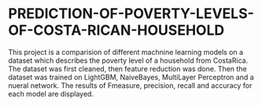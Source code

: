 # PREDICTION-OF-POVERTY-LEVELS-OF-COSTA-RICAN-HOUSEHOLD
This project is a comparision of different machnine learning models on a dataset which describes the poverty level of a household from CostaRica. The dataset was first cleaned, then feature reduction was done. Then the dataset was trained on LightGBM, NaiveBayes, MultiLayer Perceptron and a nueral network. The results of Fmeasure, precision, recall and accuracy for each model are displayed.
